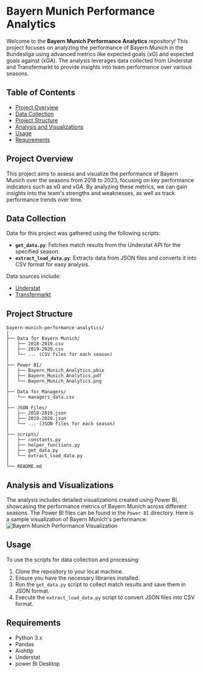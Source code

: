 # Bayern Munich Performance Analytics

Welcome to the **Bayern Munich Performance Analytics** repository! This project focuses on analyzing the performance of Bayern Munich in the Bundesliga using advanced metrics like expected goals (xG) and expected goals against (xGA). The analysis leverages data collected from Understat and Transfermarkt to provide insights into team performance over various seasons.

## Table of Contents
- [Project Overview](#project-overview)
- [Data Collection](#data-collection)
- [Project Structure](#project-structure)
- [Analysis and Visualizations](#analysis-and-visualizations)
- [Usage](#usage)
- [Requirements](#requirements)

## Project Overview
This project aims to assess and visualize the performance of Bayern Munich over the seasons from 2018 to 2023, focusing on key performance indicators such as xG and xGA. By analyzing these metrics, we can gain insights into the team's strengths and weaknesses, as well as track performance trends over time.

## Data Collection
Data for this project was gathered using the following scripts:
- **`get_data.py`**: Fetches match results from the Understat API for the specified season.
- **`extract_load_data.py`**: Extracts data from JSON files and converts it into CSV format for easy analysis.

Data sources include:
- [Understat](https://understat.com/)
- [Transfermarkt](https://www.transfermarkt.com/)

## Project Structure
```
bayern-munich-performance-analytics/
│
├── Data for Bayern Munich/
│   ├── 2018-2019.csv
│   ├── 2019-2020.csv
│   └── ... (CSV files for each season)
│
├── Power BI/
│   ├── Bayern_Munich_Analytics.pbix
│   ├── Bayern_Munich_Analytics.pdf
│   └── Bayern_Munich_Analytics.png
│
├── Data for Managers/
│   └── managers_data.csv
│
├── JSON Files/
│   ├── 2018-2019.json
│   ├── 2019-2020.json
│   └── ... (JSON files for each season)
│
├── scripts/
│   ├── constants.py
│   ├── helper_functions.py
│   ├── get_data.py
│   └── extract_load_data.py
│
└── README.md
```

## Analysis and Visualizations
The analysis includes detailed visualizations created using Power BI, showcasing the performance metrics of Bayern Munich across different seasons. The Power BI files can be found in the `Power BI` directory.
Here is a sample visualization of Bayern Munich's performance:
![Bayern Munich Performance Visualization](Bayern_Munich_Analytics.JPG)

## Usage
To use the scripts for data collection and processing:
1. Clone the repository to your local machine.
2. Ensure you have the necessary libraries installed.
3. Run the `get_data.py` script to collect match results and save them in JSON format.
4. Execute the `extract_load_data.py` script to convert JSON files into CSV format.

## Requirements
- Python 3.x
- Pandas
- Aiohttp
- Understat
- power BI Desktop 


